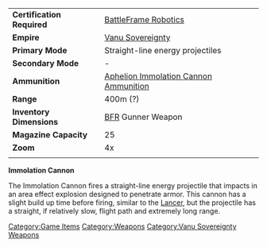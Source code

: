 |                            |                                                                                            |
| -------------------------- | ------------------------------------------------------------------------------------------ |
| **Certification Required** | [BattleFrame Robotics](/BattleFrame_Robotics "wikilink")                                   |
| **Empire**                 | [Vanu Sovereignty](/Vanu_Sovereignty "wikilink")                                           |
| **Primary Mode**           | Straight-line energy projectiles                                                           |
| **Secondary Mode**         | \-                                                                                         |
| **Ammunition**             | [Aphelion Immolation Cannon Ammunition](/Aphelion_Immolation_Cannon_Ammunition "wikilink") |
| **Range**                  | 400m (?)                                                                                   |
| **Inventory Dimensions**   | [BFR](/BFR "wikilink") Gunner Weapon                                                       |
| **Magazine Capacity**      | 25                                                                                         |
| **Zoom**                   | 4x                                                                                         |
|                            |                                                                                            |

**Immolation Cannon**

The Immolation Cannon fires a straight-line energy projectile that
impacts in an area effect explosion designed to penetrate armor. This
cannon has a slight build up time before firing, similar to the
[Lancer](/Lancer "wikilink"), but the projectile has a straight, if
relatively slow, flight path and extremely long range.

[Category:Game Items](/Category:Game_Items "wikilink")
[Category:Weapons](/Category:Weapons "wikilink") [Category:Vanu
Sovereignty Weapons](/Category:Vanu_Sovereignty_Weapons "wikilink")
